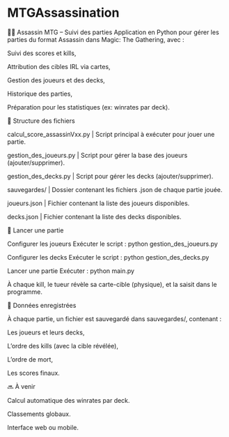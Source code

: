 # MTGAssassination
🧙‍♂️ Assassin MTG – Suivi des parties
Application en Python pour gérer les parties du format Assassin dans Magic: The Gathering, avec :

Suivi des scores et kills,

Attribution des cibles IRL via cartes,

Gestion des joueurs et des decks,

Historique des parties,

Préparation pour les statistiques (ex: winrates par deck).

📁 Structure des fichiers


calcul_score_assassinVxx.py | Script principal à exécuter pour jouer une partie.

gestion_des_joueurs.py | Script pour gérer la base des joueurs (ajouter/supprimer).

gestion_des_decks.py | Script pour gérer les decks (ajouter/supprimer).

sauvegardes/ | Dossier contenant les fichiers .json de chaque partie jouée.

joueurs.json | Fichier contenant la liste des joueurs disponibles.

decks.json | Fichier contenant la liste des decks disponibles.


🚀 Lancer une partie

Configurer les joueurs
Exécuter le script : python gestion_des_joueurs.py

Configurer les decks
Exécuter le script : python gestion_des_decks.py

Lancer une partie
Exécuter : python main.py

À chaque kill, le tueur révèle sa carte-cible (physique), et la saisit dans le programme.

📝 Données enregistrées

À chaque partie, un fichier est sauvegardé dans sauvegardes/, contenant :

Les joueurs et leurs decks,

L’ordre des kills (avec la cible révélée),

L’ordre de mort,

Les scores finaux.

🔜 À venir

Calcul automatique des winrates par deck.

Classements globaux.

Interface web ou mobile.
